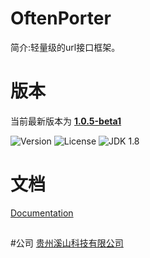 # OftenPorter
简介:轻量级的url接口框架。

##
# 版本
当前最新版本为  [**1.0.5-beta1**](http://mvnrepository.com/artifact/com.xishankeji)

![Version](https://img.shields.io/badge/Version-1.0.5--beta1-brightgreen.svg)
![License](http://img.shields.io/:License-Apache2.0-blue.svg)
![JDK 1.8](https://img.shields.io/badge/JDK-1.8-green.svg)

##
# 文档
[Documentation](https://gzxishan.github.io/index.html)

##
#公司
[贵州溪山科技有限公司](http://www.xishankeji.com)
